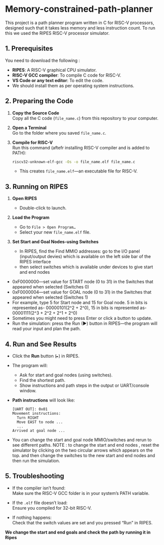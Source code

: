 # Memory-constrained-path-planner

This project is a path planner program written in C for RISC-V processors, designed such that it takes less memory and less instruction count. To run this we used the RIPES RISC-V processor simulator.

## 1. Prerequisites

You need to download the following :
- **RIPES**: A RISC-V graphical CPU simulator.
- **RISC-V GCC compiler**: To compile C code for RISC-V.
- **VS Code or any text editor**: To edit the code.
- We should install them as per operating system instructions.

## 2. Preparing the Code

1. **Copy the Source Code**  
   Copy all the C code (`file_name.c`) from this repository to your computer.

2. **Open a Terminal**  
   Go to the folder where you saved `file_name.c`.

3. **Compile for RISC-V**  
   Run this command (aftefr installing RISC-V compiler and is added to PATH):

   ```sh
   riscv32-unknown-elf-gcc -Os -o file_name.elf file_name.c
   ```

   - This creates `file_name.elf`—an executable file for RISC-V.

## 3. Running on RIPES

1. **Open RIPES**
   - Double-click to launch.

2. **Load the Program**
   - Go to `File > Open Program…`
   - Select your new `file_name.elf` file.

3. **Set Start and Goal Nodes-using Switches**
   - In RIPES, find the Find MMIO addresses: go to the I/O panel (input/output devies) which is available on the left side bar of the RIPES interface
   - then select switches which is available under devices to give start and end nodes
  - 0xF0000000—set value for START node (0 to 31) in the Switches that appeared when selected (Switches 0)
  - 0xF0000004—set value for GOAL node (0 to 31) in the Switches that appeared when selected (Switches 1)
  - For example, type 5 for Start node and 15 for Goal node.
     5 in bits is represented as- 00000101(2^2 + 2^0), 15 in bits is represented as-00001111(2^3 + 2^2 + 2^1 + 2^0)
  - Sometimes you might need to press Enter or click a button to update.
  -  Run the simulation:
     press the Run (►) button in RIPES—the program will read your input and plan the path.

## 4. Run and See Results

- Click the **Run** button (`►`) in RIPES.
- The program will:
  - Ask for start and goal nodes (using switches).
  - Find the shortest path.
  - Show instructions and path steps in the output or UART/console window.

- **Path instructions** will look like:
  ```
  [UART OUT]: 0x01
  Movement instructions:
    Turn RIGHT
    Move EAST to node ...
    ...
  Arrived at goal node ...
  ```

- You can change the start and goal node MMIO/switches and rerun to see different paths.
  NOTE : to change the start and end nodes , reset the simulator by clicking on the two circular arrows which appears on the top. and then change the switches to the new start and end nodes and then run the simulation.

## 5. Troubleshooting

- If the compiler isn’t found:  
  Make sure the RISC-V GCC folder is in your system’s PATH variable.

- If the `.elf` file doesn’t load:  
  Ensure you compiled for 32-bit RISC-V.

- If nothing happens:  
  Check that the switch values are set and you pressed “Run” in RIPES.

**We change the start and end goals and check the path by running it in Ripes**










